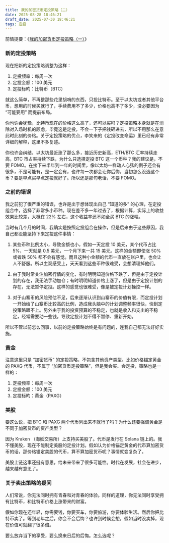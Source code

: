 ```yaml
---
title: 我的加密货币定投策略（二）
date: 2025-08-28 18:46:21
draft_date: 2025-07-30 18:46:21
tags: 定投
---
```


前情提要：《[我的加密货币定投策略（一）](/2024/08/28/我的加密货币定投策略（一）/)》

### 新的定投策略

现在把新的定投策略调整为这样：

1. 定投频率：每周一次
2. 定投金额：100 美元
3. 定投标旳：比特币（BTC）

就这么简单，不再整那些花里胡哨的东西，只投比特币。至于以太坊或者其他平台币，想用的时候买就行了，手续费用不了多少，价格也高不了多少，没必要因为 “可能要用” 而提前布局。

你也许会犹豫，比特币现在的价格这么高了，还可以买吗？定投策略本身就是在消除对入场时机的顾虑，毕竟这是定投，不会一下子把钱砸进去，所以不用那么在意此时此刻的价格。关于定投策略的优点，李笑来的《定投改变命运》里已经有非常详细的解释，这里不多复述。

你也许会纠结，以太坊最近涨了那么多，接近历史新高，ETH/BTC 汇率持续走高，BTC 市占率持续下跌，为什么只选择定投 BTC 这一个币种？我的建议是，不要 FOMO。在接下来半年到一年的时间里，像以太坊一样动人心弦的例子还会有很多，不是可能有，是一定会有，也许每一次都会让你后悔，当初怎么没选这个币？要是早点买早点定投就好了。所以还是那句老话，不要 FOMO。

### 之前的错误

我之前犯了很严重的错误，也许是出于想体现出自己 “知道的多” 的心理，在定投组合中，选择了非常多小币种。现在差不多一年过去了，根据计算，实际上的收益效果比较差，大概在 22% 左右，这个收益率还不如全买 BTC 的涨幅。

当时有几个月的时间，我确实是按照定投组合在操作，但是后来由于这些原因，我自己都没能坚持下来定投这件事情：

1. 某些币种比例太小，导致金额也小，假如一天定投 10 美元，某个代币占比 5%，一天就是 0.5 美元，一个月下来一共 15 美元。这样的金额即使涨 50% 或者跌 50% 都不会有感觉。而且这种小金额的代币一直放在账户里，也会让人不舒服。所以主观感受上，天天看到这些币种很难受，会想清理掉他们。

2. 由于我时常关注加密行情的变化，有时明明知道价格下跌了，但是由于定投计划的存在，我无法手动加仓；有时明明知道价格上涨了，但是由于定投计划的存在，无法暂停定投。这样的感觉也很难受，像是被定投计划操控一样。

3. 对于山寨币的风险预估不足，后来逐渐认识到山寨币的价值有限，而定投计划一开始给了山寨币比较高的比例，造成我头脑中的计划调整频率很快，快到定投策略跟不上。另外由于我的投资预算的不稳定，也就是收入和支出的不稳定，经常需要动一些钱，导致定投计划不得不暂停、重新开始。

所以不管以前怎么回事，以前的定投策略始终是有问题的，连我自己都无法好好实施。

### 黄金

注意这里只是 “加密货币” 的定投策略，不包含其他资产类型。比如价格锚定黄金的 PAXG 代币，不属于 “加密货币定投策略”，但是我会买、会定投，策略也是一样的：

1. 定投频率：每周一次
2. 定投金额：100 美元
3. 定投标旳：黄金（PAXG）

### 美股

要这么说，把 BTC 和 PAXG 两个代币列出来不就行了吗？为什么还要强调黄金是不同于加密货币的资产类型？

因为 Kraken （海妖交易所）上支持买美股了。代币是发行在 Solana 链上的。我不懂美股，现在不能制定美股的定投计划。假如认为价格锚定黄金的代币算加密货币的话，那价格锚定美股的代币，算不算加密货币呢？事情就变复杂了。

美股上链这事还挺有意思，给未来带来了很多可能性。时代在发展，社会在进步，越来越有意思了。

### 关于卖出策略的疑问

人们常说，你无法同时拥有青春和对青春的体验。同样的道理，你无法同时享受拥有比特币，和比特币价格上涨带来的财富。

假如你现在还年轻，你需要钱，你要买车，你要旅游，你要体验生活。然后你把比特币卖了。等到老年之后，你会不会后悔？也许到时候会想，假如当时没卖掉，现在价值可就翻了很多倍。

要么放弃当下的享受，要么换来日后的后悔。怎么选呢？

